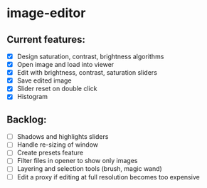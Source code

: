 # image-editor

## Current features:


- [x] Design saturation, contrast, brightness algorithms
- [x] Open image and load into viewer
- [x] Edit with brightness, contrast, saturation sliders
- [x] Save edited image
- [x] Slider reset on double click
- [x] Histogram

## Backlog:

- [ ] Shadows and highlights sliders
- [ ] Handle re-sizing of window
- [ ] Create presets feature
- [ ] Filter files in opener to show only images
- [ ] Layering and selection tools (brush, magic wand)
- [ ] Edit a proxy if editing at full resolution becomes too expensive